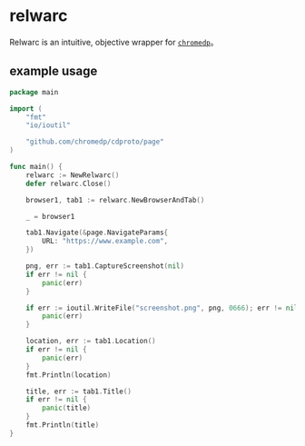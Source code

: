 # relwarc

Relwarc is an intuitive, objective wrapper for [`chromedp`](https://github.com/chromedp/chromedp)。

## example usage

```go
package main

import (
	"fmt"
	"io/ioutil"

	"github.com/chromedp/cdproto/page"
)

func main() {
	relwarc := NewRelwarc()
	defer relwarc.Close()

	browser1, tab1 := relwarc.NewBrowserAndTab()

	_ = browser1

	tab1.Navigate(&page.NavigateParams{
		URL: "https://www.example.com",
	})

	png, err := tab1.CaptureScreenshot(nil)
	if err != nil {
		panic(err)
	}

	if err := ioutil.WriteFile("screenshot.png", png, 0666); err != nil {
		panic(err)
	}

	location, err := tab1.Location()
	if err != nil {
		panic(err)
	}
	fmt.Println(location)

	title, err := tab1.Title()
	if err != nil {
		panic(title)
	}
	fmt.Println(title)
}
```
